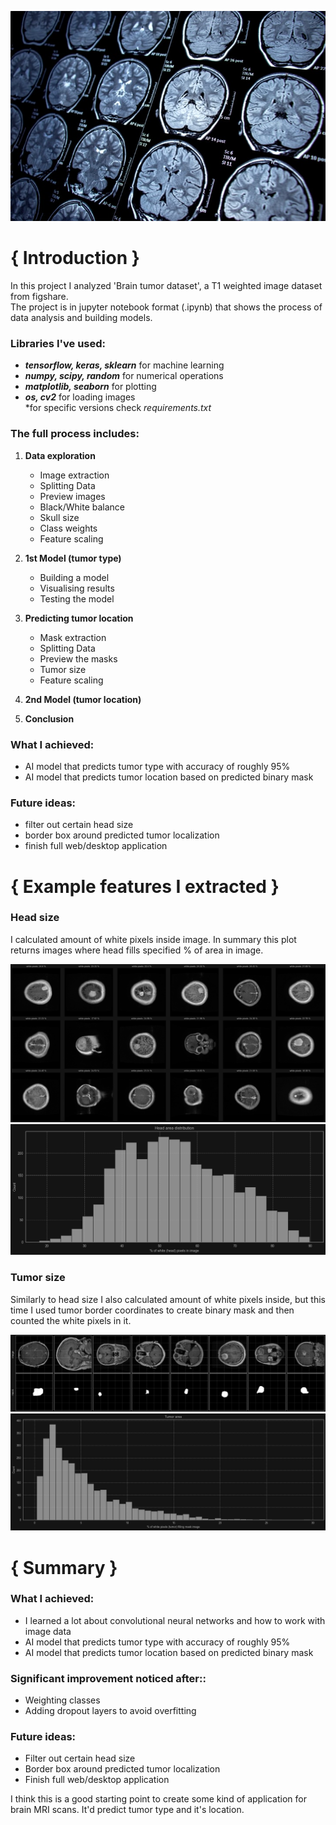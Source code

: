 ![bg](./media/bg.png)

# { Introduction }
In this project I analyzed 'Brain tumor dataset', a T1 weighted image dataset from figshare. <br>
The project is in jupyter notebook format (.ipynb) that shows the process of data analysis and building models.

### Libraries I've used:
- ***tensorflow, keras, sklearn*** for machine learning
- ***numpy, scipy, random*** for numerical operations
- ***matplotlib, seaborn*** for plotting
- ***os, cv2*** for loading images<br>
*for specific versions check *requirements.txt*

### The full process includes:
1) **Data exploration**
   - Image extraction
   - Splitting Data
   - Preview images
   - Black/White balance
   - Skull size
   - Class weights
   - Feature scaling

2) **1st Model (tumor type)**
   - Building a model
   - Visualising results
   - Testing the model

3) **Predicting tumor location**
   - Mask extraction
   - Splitting Data
   - Preview the masks
   - Tumor size
   - Feature scaling

4) **2nd Model (tumor location)**
5) **Conclusion**

### What I achieved:
- AI model that predicts tumor type with accuracy of roughly 95%
- AI model that predicts tumor location based on predicted binary mask

### Future ideas:
- filter out certain head size
- border box around predicted tumor localization
- finish full web/desktop application

# { Example features I extracted }
### Head size
I calculated amount of white pixels inside image.
In summary this plot returns images where head fills specified % of area in image.

![skull-size-1](./media/skull-size.png)
![skull-size-2](./media/skull-size-2.png)

### Tumor size
Similarly to head size I also calculated amount of white pixels inside,
but this time I used tumor border coordinates to create binary mask and then counted the white pixels in it.

![tumor-size-1](./media/tumor-size.png)
![tumor-size-2](./media/tumor-size-2.png)


# { Summary }
### What I achieved:
- I learned a lot about convolutional neural networks and how to work with image data
- AI model that predicts tumor type with accuracy of roughly 95%
- AI model that predicts tumor location based on predicted binary mask

### Significant improvement noticed after::
- Weighting classes
- Adding dropout layers to avoid overfitting

### Future ideas:
- Filter out certain head size
- Border box around predicted tumor localization
- Finish full web/desktop application

I think this is a good starting point to create some kind of application for brain MRI scans.
It'd predict tumor type and it's location.
